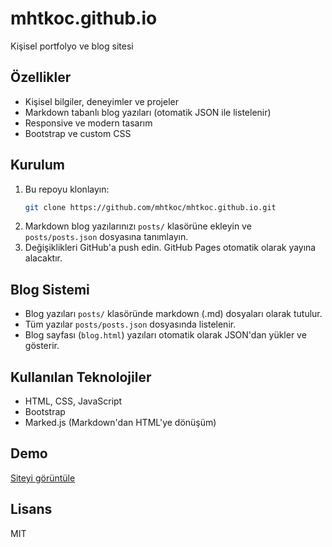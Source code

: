 # mhtkoc.github.io

Kişisel portfolyo ve blog sitesi

## Özellikler

- Kişisel bilgiler, deneyimler ve projeler
- Markdown tabanlı blog yazıları (otomatik JSON ile listelenir)
- Responsive ve modern tasarım
- Bootstrap ve custom CSS

## Kurulum

1. Bu repoyu klonlayın:
   ```sh
   git clone https://github.com/mhtkoc/mhtkoc.github.io.git
   ```
2. Markdown blog yazılarınızı `posts/` klasörüne ekleyin ve `posts/posts.json` dosyasına tanımlayın.
3. Değişiklikleri GitHub'a push edin. GitHub Pages otomatik olarak yayına alacaktır.

## Blog Sistemi

- Blog yazıları `posts/` klasöründe markdown (.md) dosyaları olarak tutulur.
- Tüm yazılar `posts/posts.json` dosyasında listelenir.
- Blog sayfası (`blog.html`) yazıları otomatik olarak JSON'dan yükler ve gösterir.

## Kullanılan Teknolojiler

- HTML, CSS, JavaScript
- Bootstrap
- Marked.js (Markdown'dan HTML'ye dönüşüm)

## Demo

[Siteyi görüntüle](https://mhtkoc.github.io)

## Lisans

MIT
